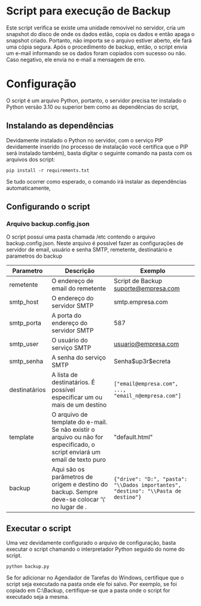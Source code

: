 # Script para execução de Backup

Este script verifica se existe uma unidade removível no servidor, cria um snapshot do disco de onde os dados estão, copia os dados e então apaga o snapshot criado.
Portanto, não importa se o arquivo estiver aberto, ele fará uma cópia segura.
Após o procedimento de backup, então, o script envia um e-mail informando se os dados foram copiados com sucesso ou não. Caso negativo, ele envia no e-mail a mensagem de erro.


# Configuração

O script é um arquivo Python, portanto, o servidor precisa ter instalado o Python versão 3.10 ou superior bem como as dependências do script,

## Instalando as dependências

Devidamente instalado o Python no servidor, com o serviço PIP devidamente inserido (no processo de instalação você certifica que o PIP será instalado também), basta digitar o seguinte comando na pasta com os arquivos dos script:

    pip install -r requirements.txt
    
Se tudo ocorrer como esperado, o comando irá instalar as dependências automaticamente,

## Configurando o script

### Arquivo backup.config.json

O script possui uma pasta chamada /etc contendo o arquivo backup.config.json. Neste arquivo é possível fazer as configurações de servidor de email, usuário e senha SMTP, remetente, destinatário e parametros do backup



| Parametro | Descrição  | Exemplo
|--|--|--|
| remetente | O endereço de email do remetente  | Script de Backup <suporte@empresa.com>|
|smtp_host|O endereço do servidor SMTP |smtp.empresa.com|
smtp_porta|A porta do endereço do servidor SMTP |587|
smtp_user|O usuário do serviço SMTP |usuario@empresa.com|
smtp_senha|A senha do serviço SMTP |Senha\$up3r\$ecreta|
|destinatários| A lista de destinatários. É possível especificar um ou mais de um destino | `["email@empresa.com", ..., "email_n@empresa.com"]`|
|template| O arquivo de template do e-mail. Se não existir o arquivo ou não for especificado, o script enviará um email de texto puro | "default.html"|
|backup| Aqui são os parâmetros de origem e destino do backup. Sempre deve-se colocar '\\' no lugar de \.| `{"drive": "D:", "pasta": "\\Dados importantes", "destino": "\\Pasta de destino"}`|

## Executar o script

Uma vez devidamente configurado o arquivo de configuração, basta executar o script chamando o interpretador Python seguido do nome do script.

    python backup.py

Se for adicionar no Agendador de Tarefas do Windows, certifique que o script seja executado na pasta onde ele foi salvo. Por exemplo, se foi copiado em C:\Backup, certifique-se que a pasta onde o script for executado seja a mesma. 